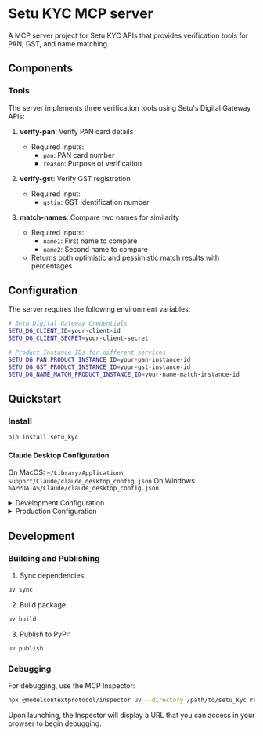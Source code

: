 # Setu KYC MCP server

A MCP server project for Setu KYC APIs that provides verification tools for PAN, GST, and name matching.

## Components


### Tools

The server implements three verification tools using Setu's Digital Gateway APIs:

1. **verify-pan**: Verify PAN card details
   - Required inputs: 
     - `pan`: PAN card number
     - `reason`: Purpose of verification

2. **verify-gst**: Verify GST registration
   - Required input:
     - `gstin`: GST identification number

3. **match-names**: Compare two names for similarity
   - Required inputs:
     - `name1`: First name to compare
     - `name2`: Second name to compare
   - Returns both optimistic and pessimistic match results with percentages

## Configuration

The server requires the following environment variables:

```bash
# Setu Digital Gateway Credentials
SETU_DG_CLIENT_ID=your-client-id
SETU_DG_CLIENT_SECRET=your-client-secret

# Product Instance IDs for different services
SETU_DG_PAN_PRODUCT_INSTANCE_ID=your-pan-instance-id
SETU_DG_GST_PRODUCT_INSTANCE_ID=your-gst-instance-id
SETU_DG_NAME_MATCH_PRODUCT_INSTANCE_ID=your-name-match-instance-id
```

## Quickstart

### Install

```bash
pip install setu_kyc
```

#### Claude Desktop Configuration

On MacOS: `~/Library/Application\ Support/Claude/claude_desktop_config.json`
On Windows: `%APPDATA%/Claude/claude_desktop_config.json`

<details>
  <summary>Development Configuration</summary>
  
  ```json
  "mcpServers": {
    "setu_kyc": {
      "command": "uv",
      "args": [
        "--directory",
        "/path/to/setu_kyc",
        "run",
        "setu_kyc"
      ],
      "env": {
        "SETU_DG_CLIENT_ID": "your-client-id",
        "SETU_DG_CLIENT_SECRET": "your-client-secret",
        "SETU_DG_PAN_PRODUCT_INSTANCE_ID": "your-pan-instance-id",
        "SETU_DG_GST_PRODUCT_INSTANCE_ID": "your-gst-instance-id",
        "SETU_DG_NAME_MATCH_PRODUCT_INSTANCE_ID": "your-name-match-instance-id"
      }
    }
  }
  ```
</details>

<details>
  <summary>Production Configuration</summary>
  
  ```json
  "mcpServers": {
    "setu_kyc": {
      "command": "uvx",
      "args": [
        "setu_kyc"
      ],
      "env": {
        "SETU_DG_CLIENT_ID": "your-client-id",
        "SETU_DG_CLIENT_SECRET": "your-client-secret",
        "SETU_DG_PAN_PRODUCT_INSTANCE_ID": "your-pan-instance-id",
        "SETU_DG_GST_PRODUCT_INSTANCE_ID": "your-gst-instance-id",
        "SETU_DG_NAME_MATCH_PRODUCT_INSTANCE_ID": "your-name-match-instance-id"
      }
    }
  }
  ```
</details>

## Development

### Building and Publishing

1. Sync dependencies:
```bash
uv sync
```

2. Build package:
```bash
uv build
```

3. Publish to PyPI:
```bash
uv publish
```

### Debugging

For debugging, use the MCP Inspector:

```bash
npx @modelcontextprotocol/inspector uv --directory /path/to/setu_kyc run setu_kyc
```

Upon launching, the Inspector will display a URL that you can access in your browser to begin debugging.